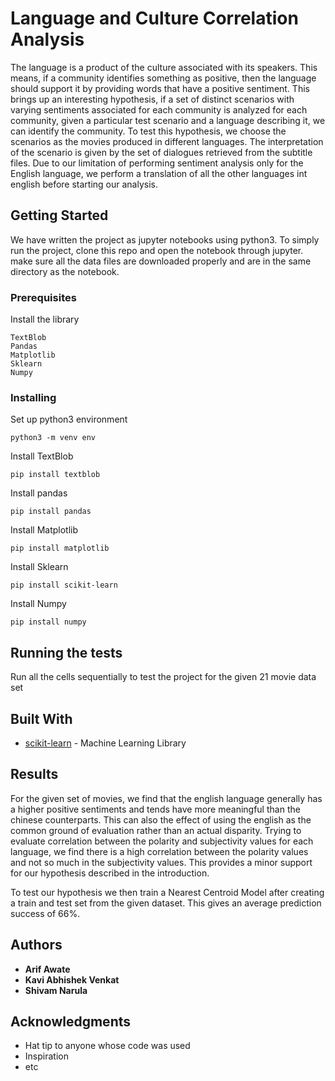 # Language and Culture Correlation Analysis

  The language is a product of the culture associated with its speakers. This means, if a community identifies something as positive, then the language should support it by providing words that have a positive sentiment. This brings up an interesting hypothesis, if a set of distinct scenarios with varying sentiments associated for each community is analyzed for each community, given a particular test scenario and a language describing it, we can identify the community. 
  To test this hypothesis, we choose the scenarios as the movies produced in different languages. The interpretation of the scenario is given by the set of dialogues retrieved from the subtitle files. 
  Due to our limitation of performing sentiment analysis only for the English language, we perform a translation of all the other languages int english before starting our analysis. 


## Getting Started

We have written the project as jupyter notebooks using python3. To simply run the project, clone this repo and open the notebook through jupyter. make sure all the data files are downloaded properly and are in the same directory as the notebook.
### Prerequisites


Install the library

```
TextBlob
Pandas
Matplotlib
Sklearn
Numpy
```

### Installing

Set up python3 environment

```
python3 -m venv env
```

Install TextBlob

```
pip install textblob
```

Install pandas

```
pip install pandas
```

Install Matplotlib

```
pip install matplotlib
```

Install Sklearn

```
pip install scikit-learn
```

Install Numpy

```
pip install numpy
```

## Running the tests

Run all the cells sequentially to test the project for the given 21 movie data set


## Built With

* [scikit-learn](https://github.com/scikit-learn/scikit-learn) - Machine Learning Library

## Results

For the given set of movies, we find that the english language generally has a higher positive sentiments and tends have more meaningful than the chinese counterparts. This can also the effect of using the english as the common ground of evaluation rather than an actual disparity. 
Trying to evaluate correlation between the polarity and subjectivity values for each language, we find there is a high correlation between the polarity values and not so much in the subjectivity values. This provides a minor support for our hypothesis described in the introduction.

To test our hypothesis we then train a Nearest Centroid Model after creating a train and test set from the given dataset. This gives an average prediction success of 66%.

## Authors

* **Arif Awate** 
* **Kavi Abhishek Venkat** 
* **Shivam Narula**

## Acknowledgments

* Hat tip to anyone whose code was used
* Inspiration
* etc


